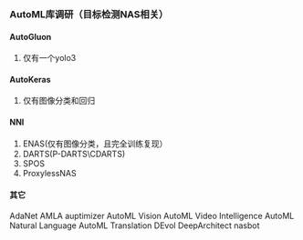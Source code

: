 ### AutoML库调研（目标检测NAS相关）

#### AutoGluon 
1. 仅有一个yolo3

#### AutoKeras  
1. 仅有图像分类和回归

#### NNI  
1. ENAS(仅有图像分类，且完全训练复现）   
2. DARTS(P-DARTS\CDARTS\) 
3. SPOS 
4. ProxylessNAS 


#### 其它
AdaNet
AMLA
auptimizer
AutoML Vision
AutoML Video Intelligence
AutoML Natural Language
AutoML Translation
DEvol
DeepArchitect
nasbot

